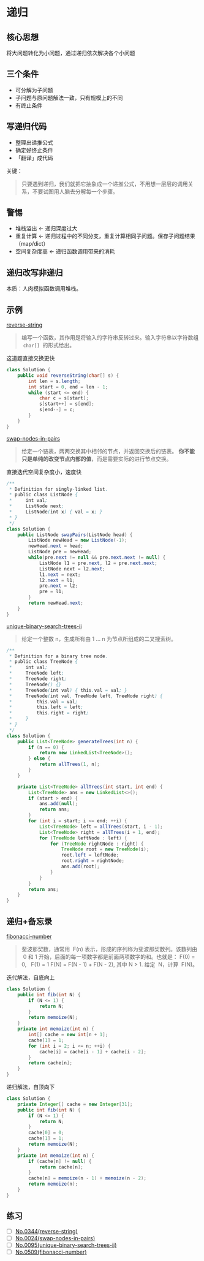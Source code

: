 # 递归


## 核心思想

将大问题转化为小问题，通过递归依次解决各个小问题

## 三个条件

* 可分解为子问题
* 子问题与原问题解法一致，只有规模上的不同
* 有终止条件

## 写递归代码

* 整理出递推公式
* 确定好终止条件
* 「翻译」成代码

关键：

> 只要遇到递归，我们就把它抽象成一个递推公式，不用想一层层的调用关系，不要试图用人脑去分解每一个步骤。

## 警惕

* 堆栈溢出 <- 递归深度过大
* 重复计算 <- 递归过程中的不同分支，重复计算相同子问题。保存子问题结果（map/dict）
* 空间复杂度高 <- 递归函数调用带来的消耗

## 递归改写非递归

本质：人肉模拟函数调用堆栈。

## 示例

[reverse-string](https://leetcode-cn.com/problems/reverse-string/)

> 编写一个函数，其作用是将输入的字符串反转过来。输入字符串以字符数组  `char[]`  的形式给出。

这道题直接交换更快
```java
class Solution {
    public void reverseString(char[] s) {
        int len = s.length;
        int start = 0, end = len - 1;
        while (start <= end) {
            char c = s[start];
            s[start++] = s[end];
            s[end--] = c;
        }
    }
}
```

[swap-nodes-in-pairs](https://leetcode-cn.com/problems/swap-nodes-in-pairs/)

> 给定一个链表，两两交换其中相邻的节点，并返回交换后的链表。
> **你不能只是单纯的改变节点内部的值**，而是需要实际的进行节点交换。

直接迭代空间复杂度小，速度快
```java
/**
 * Definition for singly-linked list.
 * public class ListNode {
 *     int val;
 *     ListNode next;
 *     ListNode(int x) { val = x; }
 * }
 */
class Solution {
    public ListNode swapPairs(ListNode head) {
        ListNode newHead = new ListNode(-1);
        newHead.next = head;
        ListNode pre = newHead;
        while(pre.next != null && pre.next.next != null) {
            ListNode l1 = pre.next, l2 = pre.next.next;
            ListNode next = l2.next;
            l1.next = next;
            l2.next = l1;
            pre.next = l2;
            pre = l1;
        }
        return newHead.next;
    }
}
```

[unique-binary-search-trees-ii](https://leetcode-cn.com/problems/unique-binary-search-trees-ii/)

> 给定一个整数 n，生成所有由 1 ... n 为节点所组成的二叉搜索树。

```java
/**
 * Definition for a binary tree node.
 * public class TreeNode {
 *     int val;
 *     TreeNode left;
 *     TreeNode right;
 *     TreeNode() {}
 *     TreeNode(int val) { this.val = val; }
 *     TreeNode(int val, TreeNode left, TreeNode right) {
 *         this.val = val;
 *         this.left = left;
 *         this.right = right;
 *     }
 * }
 */
class Solution {
    public List<TreeNode> generateTrees(int n) {
        if (n == 0) {
            return new LinkedList<TreeNode>();
        } else {
            return allTrees(1, n);
        }
    }

    private List<TreeNode> allTrees(int start, int end) {
        List<TreeNode> ans = new LinkedList<>();
        if (start > end) {
            ans.add(null);
            return ans;
        }
        for (int i = start; i <= end; ++i) {
            List<TreeNode> left = allTrees(start, i - 1);
            List<TreeNode> right = allTrees(i + 1, end);
            for (TreeNode leftNode : left) {
                for (TreeNode rightNode : right) {
                    TreeNode root = new TreeNode(i);
                    root.left = leftNode;
                    root.right = rightNode;
                    ans.add(root);
                }
            }
        }
        return ans;
    }
}
```

## 递归+备忘录

[fibonacci-number](https://leetcode-cn.com/problems/fibonacci-number/)

> 斐波那契数，通常用  F(n) 表示，形成的序列称为斐波那契数列。该数列由  0 和 1 开始，后面的每一项数字都是前面两项数字的和。也就是：
> F(0) = 0,   F(1) = 1
> F(N) = F(N - 1) + F(N - 2), 其中 N > 1.
> 给定  N，计算  F(N)。

迭代解法，自底向上
```java
class Solution {
    public int fib(int N) {
        if (N <= 1) {
            return N;
        }
        return memoize(N);
    }
    private int memoize(int n) {
        int[] cache = new int[n + 1];
        cache[1] = 1;
        for (int i = 2; i <= n; ++i) {
            cache[i] = cache[i - 1] + cache[i - 2];
        }
        return cache[n];
    }
}
```

递归解法，自顶向下
```java
class Solution {
    private Integer[] cache = new Integer[31];
    public int fib(int N) {
        if (N <= 1) {
            return N;
        }
        cache[0] = 0;
        cache[1] = 1;
        return memoize(N);
    }
    private int memoize(int n) {
        if (cache[n] != null) {
            return cache[n];
        }
        cache[n] = memoize(n - 1) + memoize(n - 2);
        return memoize(n);
    }
}
```

## 练习

- [ ] [No.0344(reverse-string)](https://leetcode-cn.com/problems/reverse-string/)
- [ ] [No.0024(swap-nodes-in-pairs)](https://leetcode-cn.com/problems/swap-nodes-in-pairs/)
- [ ] [No.0095(unique-binary-search-trees-ii)](https://leetcode-cn.com/problems/unique-binary-search-trees-ii/)
- [ ] [No.0509(fibonacci-number)](https://leetcode-cn.com/problems/fibonacci-number/)
